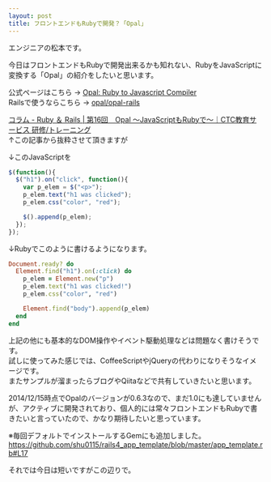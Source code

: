 ```yaml
---
layout: post
title: フロントエンドもRubyで開発？「Opal」
---
```


エンジニアの松本です。<br />

今日はフロントエンドもRubyで開発出来るかも知れない、RubyをJavaScriptに変換する「Opal」の紹介をしたいと思います。

公式ページはこちら → [Opal: Ruby to Javascript Compiler](http://opalrb.org/)<br />
Railsで使うならこちら → [opal/opal-rails](https://github.com/opal/opal-rails)<br />

[コラム - Ruby ＆ Rails | 第16回　Opal ～JavaScriptもRubyで～｜CTC教育サービス 研修/トレーニング](http://www.school.ctc-g.co.jp/columns/masuidrive/masuidrive16.html)<br />
↑この記事から抜粋させて頂きますが<br />

↓このJavaScriptを

```js
$(function(){
  $("h1").on("click", function(){
    var p_elem = $("<p>");
    p_elem.text("h1 was clicked");
    p_elem.css("color", "red");

    $().append(p_elem);
  }); 
});
```

↓Rubyでこのように書けるようになります。

```rb
Document.ready? do
  Element.find("h1").on(:click) do
    p_elem = Element.new("p")
    p_elem.text("h1 was clicked!")
    p_elem.css("color", "red")

    Element.find("body").append(p_elem)
  end
end
```

上記の他にも基本的なDOM操作やイベント駆動処理などは問題なく書けそうです。<br />
試しに使ってみた感じでは、CoffeeScriptやjQueryの代わりになりそうなイメージです。<br />
またサンプルが溜まったらブログやQiitaなどで共有していきたいと思います。<br />

2014/12/15時点でOpalのバージョンが0.6.3なので、まだ1.0にも達していませんが、アクティブに開発されており、個人的には常々フロントエンドもRubyで書きたいと言っていたので、かなり期待したいと思っています。<br />

※毎回デフォルトでインストールするGemにも追加しました。<br />
https://github.com/shu0115/rails4_app_template/blob/master/app_template.rb#L17

それでは今日は短いですがこの辺りで。
